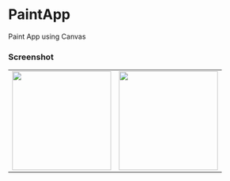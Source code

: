 # PaintApp
Paint App using Canvas

### Screenshot
<table>
  <tr>
    <td><img src="https://github.com/AhmedGamalRamadan/PaintApp/assets/144063315/ff6f07ec-f471-4468-a5d0-913ed6958265" width="200"></td>
    <td><img src="https://github.com/AhmedGamalRamadan/PaintApp/assets/144063315/2af66e41-4d46-46d6-9fe0-4d2a5e9ef071" width="200"></td>
  </tr>
</table>
